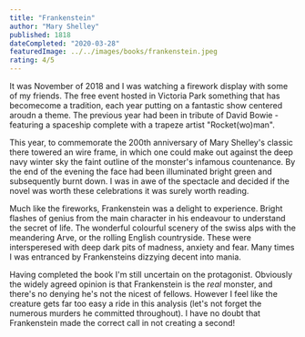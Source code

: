 ```yaml
---
title: "Frankenstein"
author: "Mary Shelley"
published: 1818
dateCompleted: "2020-03-28"
featuredImage: ../../images/books/frankenstein.jpeg
rating: 4/5
---
```


It was November of 2018 and I was watching a firework display with
some of my friends. The free event hosted in Victoria Park something that has 
becomecome a tradition, each year putting on a fantastic show centered aroudn a 
theme. The previous year had been in tribute of David Bowie - featuring a
spaceship complete with a trapeze artist "Rocket(wo)man".

This year, to commemorate the 200th anniversary of Mary Shelley's classic there
towered an wire frame, in which one could make out against the deep navy winter 
sky the faint outline of the monster's infamous countenance. By the end of the 
evening the face had been illuminated bright green and subsequently burnt down. 
I was in awe of the spectacle and decided if the novel was worth these 
celebrations it was surely worth reading.

Much like the fireworks, Frankenstein was a delight to experience. Bright 
flashes of genius from the main character in his endeavour to 
understand the secret of life. The wonderful colourful scenery of the swiss 
alps with the meandering Arve, or the rolling English countryside. These were
intersperesed with deep dark pits of madness, anxiety and fear. Many times I 
was entranced by Frankensteins dizzying decent into mania.

Having completed the book I'm still uncertain on the protagonist. Obviously the 
widely agreed opinion is that Frankenstein is the *real* monster, and there's no
denying he's not the nicest of fellows. However I feel like the creature gets 
far too easy a ride in this analysis (let's not forget the numerous murders 
he committed throughout). I have no doubt that Frankenstein made the correct 
call in not creating a second!


